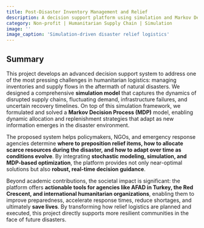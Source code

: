 ```yaml
---
title: Post-Disaster Inventory Management and Relief
description: A decision support platform using simulation and Markov Decision Processes (MDPs) to optimize post-disaster inventory prepositioning, allocation, and distribution under uncertainty.
category: Non-profit | Humanitarian Supply Chain | Simulation
image: ''
image_caption: 'Simulation-driven disaster relief logistics'
---
```


## Summary

This project develops an advanced decision support system to address one of the most pressing challenges in humanitarian logistics: managing inventories and supply flows in the aftermath of natural disasters. We designed a comprehensive **simulation model** that captures the dynamics of disrupted supply chains, fluctuating demand, infrastructure failures, and uncertain recovery timelines. On top of this simulation framework, we formulated and solved a **Markov Decision Process (MDP)** model, enabling dynamic allocation and replenishment strategies that adapt as new information emerges in the disaster environment.  

The proposed system helps policymakers, NGOs, and emergency response agencies determine **where to preposition relief items, how to allocate scarce resources during the disaster, and how to adapt over time as conditions evolve**. By integrating **stochastic modeling, simulation, and MDP-based optimization**, the platform provides not only near-optimal solutions but also **robust, real-time decision guidance**.  

Beyond academic contributions, the societal impact is significant: the platform offers **actionable tools for agencies like AFAD in Turkey, the Red Crescent, and international humanitarian organizations**, enabling them to improve preparedness, accelerate response times, reduce shortages, and ultimately **save lives**. By transforming how relief logistics are planned and executed, this project directly supports more resilient communities in the face of future disasters.